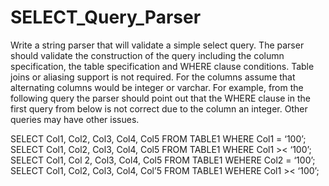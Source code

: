 # SELECT_Query_Parser
Write a string parser that will validate a simple select query. The parser should validate the construction
of the query including the column specification, the table specification and WHERE clause conditions.
Table joins or aliasing support is not required. For the columns assume that alternating columns would
be integer or varchar.
For example, from the following query the parser should point out that the WHERE clause in the first
query from below is not correct due to the column an integer. Other queries may have other issues.

SELECT Col1, Col2, Col3, Col4, Col5 FROM TABLE1 WHERE Col1 = ‘100’;
SELECT Col1, Col2, Col3, Col4, Col5 FROM TABLE1 WHERE Col1 >< ‘100’;
SELECT Col1, Col 2, Col3, Col4, Col5 FROM TABLE1 WEHERE Col2 = ‘100’;
SELECT Col1, Col2, Col3, Col4, Col’5 FROM TABLE1 WEHERE Col1 >< ‘100’;

